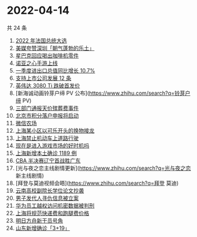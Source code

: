# 2022-04-14

共 24 条

<!-- BEGIN ZHIHUSEARCH -->
<!-- 最后更新时间 Thu Apr 14 2022 10:38:16 GMT+0800 (China Standard Time) -->
1. [2022 年法国总统大选](https://www.zhihu.com/search?q=法国总统第一轮大选)
1. [美媒夸赞深圳「朝气蓬勃的乐土」](https://www.zhihu.com/search?q=美媒夸赞深圳)
1. [星巴克回应喝出咖啡机零件](https://www.zhihu.com/search?q=星巴克回应喝出咖啡机零件)
1. [诺亚之心手游上线](https://www.zhihu.com/search?q=诺亚之心)
1. [一季度进出口总值同比增长 10.7%](https://www.zhihu.com/search?q=一季度外贸进出口总值)
1. [支持上市公司发展 12 条](https://www.zhihu.com/search?q=支持上市公司发展12条)
1. [英伟达 3080 Ti 跌破首发价](https://www.zhihu.com/search?q=英伟达3080Ti)
1. [新海诚动画铃芽户缔 PV 公布](https://www.zhihu.com/search?q=铃芽户缔 PV)
1. [三部门通报天价殡葬费事件](https://www.zhihu.com/search?q=天价殡葬费)
1. [北京市积分落户申报将启动](https://www.zhihu.com/search?q=北京市积分落户申报)
1. [微信农场](https://www.zhihu.com/search?q=微信农场)
1. [上海某小区以可乐开头的换物接龙](https://www.zhihu.com/search?q=上海可乐换物接龙)
1. [上海禁止机动车上道路行驶](https://www.zhihu.com/search?q=上海疫情防控)
1. [现在是进入游戏市场的好时机吗](https://www.zhihu.com/search?q=游戏市场)
1. [上海新增本土确诊 1189 例](https://www.zhihu.com/search?q=上海新增)
1. [CBA 半决赛辽宁首战胜广东](https://www.zhihu.com/search?q=CBA半决赛辽宁广东)
1. [光与夜之恋主线剧情更新](https://www.zhihu.com/search?q=光与夜之恋 新主线剧情)
1. [拜登与莫迪视频会晤](https://www.zhihu.com/search?q=拜登 莫迪)
1. [云南高校副院长学位论文抄袭](https://www.zhihu.com/search?q=云南高校副院长抄袭)
1. [男子发代人寻仇信息被立案](https://www.zhihu.com/search?q=男子发代人寻仇信息)
1. [华为员工越权访问机密数据被判刑](https://www.zhihu.com/search?q=华为员工)
1. [上海将规范快递费和跑腿费价格](https://www.zhihu.com/search?q=上海快递费价格)
1. [明日方舟新干员号角](https://www.zhihu.com/search?q=明日方舟新六星号角)
1. [山东新增确诊「3+19」](https://www.zhihu.com/search?q=山东新增)
<!-- END ZHIHUSEARCH -->
